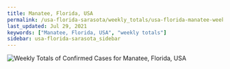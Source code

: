 ```yaml
---
title: Manatee, Florida, USA
permalink: /usa-florida-sarasota/weekly_totals/usa-florida-manatee-weekly_totals.html
last_updated: Jul 29, 2021
keywords: ["Manatee, Florida, USA", "weekly totals"]
sidebar: usa-florida-sarasota_sidebar
---
```


![Weekly Totals of Confirmed Cases for Manatee, Florida, USA](/covid_tracker/images/graphs/usa-florida-manatee-weekly_totals_graph.png)
